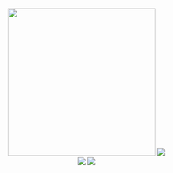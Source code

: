 ### 

<!--
**Ar-Seven/Ar-Seven** is a ✨ _special_ ✨ repository because its `README.md` (this file) appears on your GitHub profile.

Here are some ideas to get you started:

- 🔭 I’m currently working on ...
- 🌱 I’m currently learning ...
- 👯 I’m looking to collaborate on ...
- 🤔 I’m looking for help with ...
- 💬 Ask me about ...
- 📫 How to reach me: ...
- 😄 Pronouns: ...
- ⚡ Fun fact: ...
-->
<div id="header" align="center">
  <img src="https://c.tenor.com/2uyENRmiUt0AAAAC/coding.gif" width="300"/>
  <img src="https://github-readme-stats.vercel.app/api?username=ar-seven&show_icons=true&line_height=33&count_private=true&theme=radical" a />
</div>
<div id="header" align="center">
  <img src="[https://github-readme-streak-stats.herokuapp.com/?user=ar-seven&theme=radical](https://github-readme-stats.vercel.app/api/top-langs/?username=ar-seven&layout=compact)" />
  <img src="https://github-readme-streak-stats.herokuapp.com/?user=ar-seven&theme=radical" />
</div>





